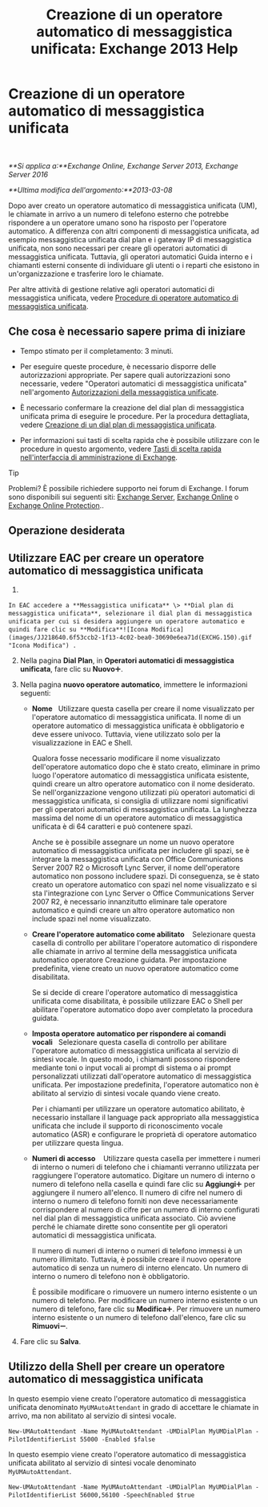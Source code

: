 ﻿---
title: 'Creazione di un operatore automatico di messaggistica unificata: Exchange 2013 Help'
TOCTitle: Creazione di un operatore automatico di messaggistica unificata
ms:assetid: 773f53fb-d80f-4a79-8bd3-bd753942489f
ms:mtpsurl: https://technet.microsoft.com/it-it/library/Aa998875(v=EXCHG.150)
ms:contentKeyID: 50481002
ms.date: 05/22/2018
mtps_version: v=EXCHG.150
f1_keywords:
- Microsoft.Exchange.Management.SnapIn.Esm.OrganizationConfiguration.UnifiedMessaging.CreateAutoAttendantWizardForm.CreateAutoAttendantWizardPage
ms.translationtype: MT
---

# Creazione di un operatore automatico di messaggistica unificata

 

_**Si applica a:**Exchange Online, Exchange Server 2013, Exchange Server 2016_

_**Ultima modifica dell'argomento:**2013-03-08_

Dopo aver creato un operatore automatico di messaggistica unificata (UM), le chiamate in arrivo a un numero di telefono esterno che potrebbe rispondere a un operatore umano sono ha risposto per l'operatore automatico. A differenza con altri componenti di messaggistica unificata, ad esempio messaggistica unificata dial plan e i gateway IP di messaggistica unificata, non sono necessari per creare gli operatori automatici di messaggistica unificata. Tuttavia, gli operatori automatici Guida interno e i chiamanti esterni consente di individuare gli utenti o i reparti che esistono in un'organizzazione e trasferire loro le chiamate.

Per altre attività di gestione relative agli operatori automatici di messaggistica unificata, vedere [Procedure di operatore automatico di messaggistica unificata](um-auto-attendant-procedures-exchange-2013-help.md).

## Che cosa è necessario sapere prima di iniziare

  - Tempo stimato per il completamento: 3 minuti.

  - Per eseguire queste procedure, è necessario disporre delle autorizzazioni appropriate. Per sapere quali autorizzazioni sono necessarie, vedere "Operatori automatici di messaggistica unificata" nell'argomento [Autorizzazioni della messaggistica unificate](unified-messaging-permissions-exchange-2013-help.md).

  - È necessario confermare la creazione del dial plan di messaggistica unificata prima di eseguire le procedure. Per la procedura dettagliata, vedere [Creazione di un dial plan di messaggistica unificata](create-a-um-dial-plan-exchange-2013-help.md).

  - Per informazioni sui tasti di scelta rapida che è possibile utilizzare con le procedure in questo argomento, vedere [Tasti di scelta rapida nell'interfaccia di amministrazione di Exchange](keyboard-shortcuts-in-the-exchange-admin-center-exchange-online-protection-help.md).


> [!TIP]
> Problemi? È possibile richiedere supporto nei forum di Exchange. I forum sono disponibili sui seguenti siti: <A href="https://go.microsoft.com/fwlink/p/?linkid=60612">Exchange Server</A>, <A href="https://go.microsoft.com/fwlink/p/?linkid=267542">Exchange Online</A> o <A href="https://go.microsoft.com/fwlink/p/?linkid=285351">Exchange Online Protection</A>..



## Operazione desiderata

## Utilizzare EAC per creare un operatore automatico di messaggistica unificata

1.  
    
    In EAC accedere a **Messaggistica unificata** \> **Dial plan di messaggistica unificata**, selezionare il dial plan di messaggistica unificata per cui si desidera aggiungere un operatore automatico e quindi fare clic su **Modifica**![Icona Modifica](images/JJ218640.6f53ccb2-1f13-4c02-bea0-30690e6ea71d(EXCHG.150).gif "Icona Modifica") .

2.  Nella pagina **Dial Plan**, in **Operatori automatici di messaggistica unificata**, fare clic su **Nuovo**![Icona Aggiungi](images/JJ218640.c1e75329-d6d7-4073-a27d-498590bbb558(EXCHG.150).gif "Icona Aggiungi").

3.  Nella pagina **nuovo operatore automatico**, immettere le informazioni seguenti:
    
      - **Nome**   Utilizzare questa casella per creare il nome visualizzato per l'operatore automatico di messaggistica unificata. Il nome di un operatore automatico di messaggistica unificata è obbligatorio e deve essere univoco. Tuttavia, viene utilizzato solo per la visualizzazione in EAC e Shell.
        
        Qualora fosse necessario modificare il nome visualizzato dell'operatore automatico dopo che è stato creato, eliminare in primo luogo l'operatore automatico di messaggistica unificata esistente, quindi creare un altro operatore automatico con il nome desiderato. Se nell'organizzazione vengono utilizzati più operatori automatici di messaggistica unificata, si consiglia di utilizzare nomi significativi per gli operatori automatici di messaggistica unificata. La lunghezza massima del nome di un operatore automatico di messaggistica unificata è di 64 caratteri e può contenere spazi.
        
        Anche se è possibile assegnare un nome un nuovo operatore automatico di messaggistica unificata per includere gli spazi, se è integrare la messaggistica unificata con Office Communications Server 2007 R2 o Microsoft Lync Server, il nome dell'operatore automatico non possono includere spazi. Di conseguenza, se è stato creato un operatore automatico con spazi nel nome visualizzato e si sta l'integrazione con Lync Server o Office Communications Server 2007 R2, è necessario innanzitutto eliminare tale operatore automatico e quindi creare un altro operatore automatico non include spazi nel nome visualizzato.
    
      - **Creare l'operatore automatico come abilitato**    Selezionare questa casella di controllo per abilitare l'operatore automatico di rispondere alle chiamate in arrivo al termine della messaggistica unificata automatico operatore Creazione guidata. Per impostazione predefinita, viene creato un nuovo operatore automatico come disabilitata.
        
        Se si decide di creare l'operatore automatico di messaggistica unificata come disabilitata, è possibile utilizzare EAC o Shell per abilitare l'operatore automatico dopo aver completato la procedura guidata.
    
      - **Imposta operatore automatico per rispondere ai comandi vocali**   Selezionare questa casella di controllo per abilitare l'operatore automatico di messaggistica unificata al servizio di sintesi vocale. In questo modo, i chiamanti possono rispondere mediante toni o input vocali ai prompt di sistema o ai prompt personalizzati utilizzati dall'operatore automatico di messaggistica unificata. Per impostazione predefinita, l'operatore automatico non è abilitato al servizio di sintesi vocale quando viene creato.
        
        Per i chiamanti per utilizzare un operatore automatico abilitato, è necessario installare il language pack appropriato alla messaggistica unificata che include il supporto di riconoscimento vocale automatico (ASR) e configurare le proprietà di operatore automatico per utilizzare questa lingua.
    
      - **Numeri di accesso**    Utilizzare questa casella per immettere i numeri di interno o numeri di telefono che i chiamanti verranno utilizzata per raggiungere l'operatore automatico. Digitare un numero di interno o numero di telefono nella casella e quindi fare clic su **Aggiungi**![Icona Aggiungi](images/JJ218640.c1e75329-d6d7-4073-a27d-498590bbb558(EXCHG.150).gif "Icona Aggiungi") per aggiungere il numero all'elenco. Il numero di cifre nel numero di interno o numero di telefono forniti non deve necessariamente corrispondere al numero di cifre per un numero di interno configurati nel dial plan di messaggistica unificata associato. Ciò avviene perché le chiamate dirette sono consentite per gli operatori automatici di messaggistica unificata.
        
        Il numero di numeri di interno o numeri di telefono immessi è un numero illimitato. Tuttavia, è possibile creare il nuovo operatore automatico di senza un numero di interno elencato. Un numero di interno o numero di telefono non è obbligatorio.
        
        È possibile modificare o rimuovere un numero interno esistente o un numero di telefono. Per modificare un numero interno esistente o un numero di telefono, fare clic su **Modifica**![Icona Aggiungi](images/JJ218640.c1e75329-d6d7-4073-a27d-498590bbb558(EXCHG.150).gif "Icona Aggiungi"). Per rimuovere un numero interno esistente o un numero di telefono dall'elenco, fare clic su **Rimuovi**![Icona Rimuovi](images/JJ657492.479b6ced-8d64-4277-a725-f17fea202b28(EXCHG.150).gif "Icona Rimuovi").

4.  Fare clic su **Salva**.

## Utilizzo della Shell per creare un operatore automatico di messaggistica unificata

In questo esempio viene creato l'operatore automatico di messaggistica unificata denominato `MyUMAutoAttendant` in grado di accettare le chiamate in arrivo, ma non abilitato al servizio di sintesi vocale.

    New-UMAutoAttendant -Name MyUMAutoAttendant -UMDialPlan MyUMDialPlan -PilotIdentifierList 55000 -Enabled $false

In questo esempio viene creato l'operatore automatico di messaggistica unificata abilitato al servizio di sintesi vocale denominato `MyUMAutoAttendant`.

    New-UMAutoAttendant -Name MyUMAutoAttendant -UMDialPlan MyUMDialPlan -PilotIdentifierList 56000,56100 -SpeechEnabled $true

